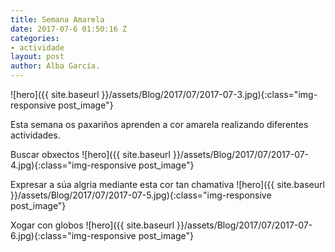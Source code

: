 ```yaml
---
title: Semana Amarela
date: 2017-07-6 01:50:16 Z
categories:
- actividade
layout: post
author: Alba García.
---
```


![hero]({{ site.baseurl }}/assets/Blog/2017/07/2017-07-3.jpg){:class="img-responsive post_image"}
<br>

Esta semana os paxariños aprenden a cor amarela realizando diferentes actividades. 



Buscar obxectos
![hero]({{ site.baseurl }}/assets/Blog/2017/07/2017-07-4.jpg){:class="img-responsive post_image"}
<br>



Expresar a súa algria mediante esta cor tan chamativa
![hero]({{ site.baseurl }}/assets/Blog/2017/07/2017-07-5.jpg){:class="img-responsive post_image"}
<br>



Xogar con globos
![hero]({{ site.baseurl }}/assets/Blog/2017/07/2017-07-6.jpg){:class="img-responsive post_image"}
<br>